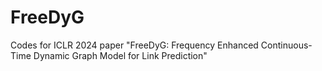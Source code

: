 # FreeDyG
Codes for ICLR 2024 paper "FreeDyG: Frequency Enhanced Continuous-Time Dynamic Graph Model for Link Prediction"

